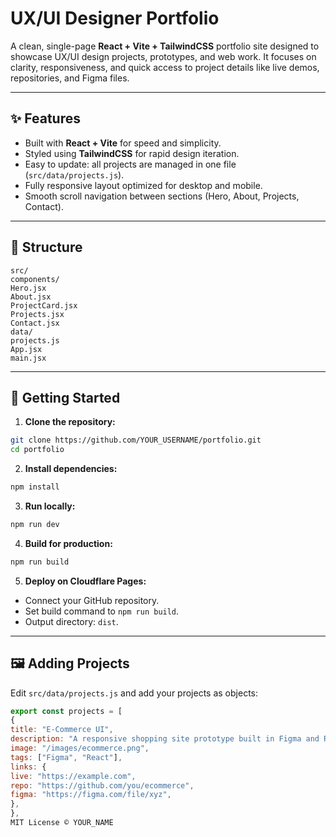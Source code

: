 # UX/UI Designer Portfolio


A clean, single-page **React + Vite + TailwindCSS** portfolio site designed to showcase UX/UI design projects, prototypes, and web work. It focuses on clarity, responsiveness, and quick access to project details like live demos, repositories, and Figma files.


---


## ✨ Features
- Built with **React + Vite** for speed and simplicity.
- Styled using **TailwindCSS** for rapid design iteration.
- Easy to update: all projects are managed in one file (`src/data/projects.js`).
- Fully responsive layout optimized for desktop and mobile.
- Smooth scroll navigation between sections (Hero, About, Projects, Contact).


---


## 🧩 Structure
```
src/
components/
Hero.jsx
About.jsx
ProjectCard.jsx
Projects.jsx
Contact.jsx
data/
projects.js
App.jsx
main.jsx
```


---


## 🚀 Getting Started


1. **Clone the repository:**
```bash
git clone https://github.com/YOUR_USERNAME/portfolio.git
cd portfolio
```


2. **Install dependencies:**
```bash
npm install
```


3. **Run locally:**
```bash
npm run dev
```


4. **Build for production:**
```bash
npm run build
```


5. **Deploy on Cloudflare Pages:**
- Connect your GitHub repository.
- Set build command to `npm run build`.
- Output directory: `dist`.


---


## 🖼 Adding Projects
Edit `src/data/projects.js` and add your projects as objects:


```js
export const projects = [
{
title: "E-Commerce UI",
description: "A responsive shopping site prototype built in Figma and React.",
image: "/images/ecommerce.png",
tags: ["Figma", "React"],
links: {
live: "https://example.com",
repo: "https://github.com/you/ecommerce",
figma: "https://figma.com/file/xyz",
},
},
MIT License © YOUR_NAME